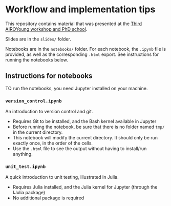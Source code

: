 # Workflow and implementation tips

This repository contains material that was presented at the [Third AIROYoung workshop and PhD school](https://workshop.airoyoung.org/#workshop).

Slides are in the `slides/` folder.

Notebooks are in the `notebooks/` folder.
For each notebook, the `.ipynb` file is provided, as well as the corresponding `.html` export.
See instructions for running the notebooks below.


## Instructions for notebooks

TO run the notebooks, you need Jupyter installed on your machine.

### `version_control.ipynb`

An introduction to version control and git.

* Requires Git to be installed, and the Bash kernel available in Jupyter
* Before running the notebook, be sure that there is no folder named `tmp/` in the current directory.
* This notebook will modify the current directory. It should only be run exactly once, in the order of the cells.
* Use the `.html` file to see the output without having to install/run anything.

### `unit_test.ipynb`

A quick introduction to unit testing, illustrated in Julia.

* Requires Julia installed, and the Julia kernel for Jupyter (through the IJulia package)
* No additional package is required

